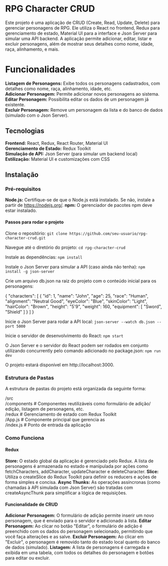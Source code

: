 # RPG Character CRUD
Este projeto é uma aplicação de CRUD (Create, Read, Update, Delete) para gerenciar personagens de RPG. Ele utiliza o React no frontend, Redux para gerenciamento de estado, Material UI para a interface e Json Server para simular uma API backend. A aplicação permite adicionar, editar, listar e excluir personagens, além de mostrar seus detalhes como nome, idade, raça, alinhamento, e mais.

# Funcionalidades
**Listagem de Personagens:** Exibe todos os personagens cadastrados, com detalhes como nome, raça, alinhamento, idade, etc.  
**Adicionar Personagem:** Permite adicionar novos personagens ao sistema.  
**Editar Personagem:** Possibilita editar os dados de um personagem já existente.  
**Excluir Personagem:** Remove um personagem da lista e do banco de dados (simulado com o Json Server).  

## Tecnologias
**Frontend:** React, Redux, React Router, Material UI  
**Gerenciamento de Estado:** Redux Toolkit  
**Simulação de API:** Json Server (para simular um backend local)  
**Estilização:** Material UI e customizações com CSS  

## Instalação

### Pré-requisitos
**Node.js:** Certifique-se de que o Node.js está instalado. Se não, instale a partir de https://nodejs.org/.
**npm:** O gerenciador de pacotes npm deve estar instalado.

#### Passos para rodar o projeto
Clone o repositório:
`git clone https://github.com/seu-usuario/rpg-character-crud.git`

Navegue até o diretório do projeto:
`cd rpg-character-crud`

Instale as dependências:
`npm install`

Instale o Json Server para simular a API (caso ainda não tenha): 
`npm install -g json-server`

Crie um arquivo db.json na raiz do projeto com o conteúdo inicial para os personagens:

{
  "characters": [
    {
      "id": 1,
      "name": "John",
      "age": 25,
      "race": "Human",
      "alignment": "Neutral Good",
      "eyeColor": "Blue",
      "skinColor": "Light",
      "hairColor": "Brown",
      "height": "5'9",
      "weight": 160,
      "equipment": [
        "Sword",
        "Shield"
      ]
    }
  ]
}

Inicie o Json Server para rodar a API local:
`json-server --watch db.json --port 5000`

Inicie o servidor de desenvolvimento do React:
`npm start`

O Json Server e o servidor do React podem ser rodados em conjunto utilizando concurrently pelo comando adicionado no package.json:
`npm run dev`

O projeto estará disponível em http://localhost:3000.

### Estrutura de Pastas
A estrutura de pastas do projeto está organizada da seguinte forma:  

/src  
  /components      # Componentes reutilizáveis como formulário de adição/  edição, listagem de personagens, etc.  
  /redux           # Gerenciamento de estado com Redux Toolkit  
  /App.js          # Componente principal que gerencia as   
  /index.js        # Ponto de entrada da aplicação

### Como Funciona
#### Redux
**Store:** O estado global da aplicação é gerenciado pelo Redux. A lista de personagens é armazenada no estado e manipulada por ações como fetchCharacters, addCharacter, updateCharacter e deleteCharacter.
**Slice:** Utiliza o createSlice do Redux Toolkit para definir os reducers e ações de forma simples e concisa.
**Async Thunks:** As operações assíncronas (como chamadas à API simulada com Json Server) são tratadas com createAsyncThunk para simplificar a lógica de requisições.

#### Funcionalidade de CRUD
**Adicionar Personagem:** O formulário de adição permite inserir um novo personagem, que é enviado para o servidor e adicionado à lista.
**Editar Personagem:** Ao clicar no botão "Editar", o formulário de adição é preenchido com os dados do personagem selecionado, permitindo que você faça alterações e as salve.
**Excluir Personagem:** Ao clicar em "Excluir", o personagem é removido tanto do estado local quanto do banco de dados (simulado).
**Listagem:** A lista de personagens é carregada e exibida em uma tabela, com todos os detalhes do personagem e botões para editar ou excluir.